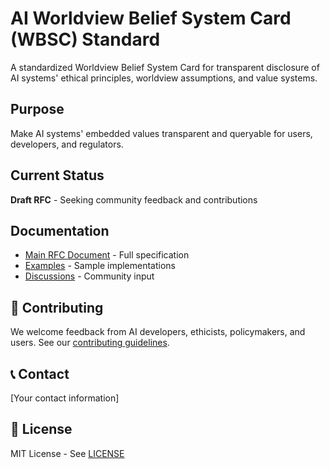 # AI Worldview Belief System Card (WBSC) Standard

A standardized Worldview Belief System Card for transparent disclosure of AI systems' ethical principles, worldview assumptions, and value systems.

## Purpose
Make AI systems' embedded values transparent and queryable for users, developers, and regulators.

## Current Status
**Draft RFC** - Seeking community feedback and contributions

## Documentation
- [Main RFC Document](./rfc-001-wbsc.md) - Full specification
- [Examples](./examples/) - Sample implementations
- [Discussions](https://github.com/[your-username]/ai-wbsc-standard/discussions) - Community input

## 🤝 Contributing
We welcome feedback from AI developers, ethicists, policymakers, and users. See our [contributing guidelines](./CONTRIBUTING.md).

## 📞 Contact
[Your contact information]

## 📄 License
MIT License - See [LICENSE](./LICENSE)
